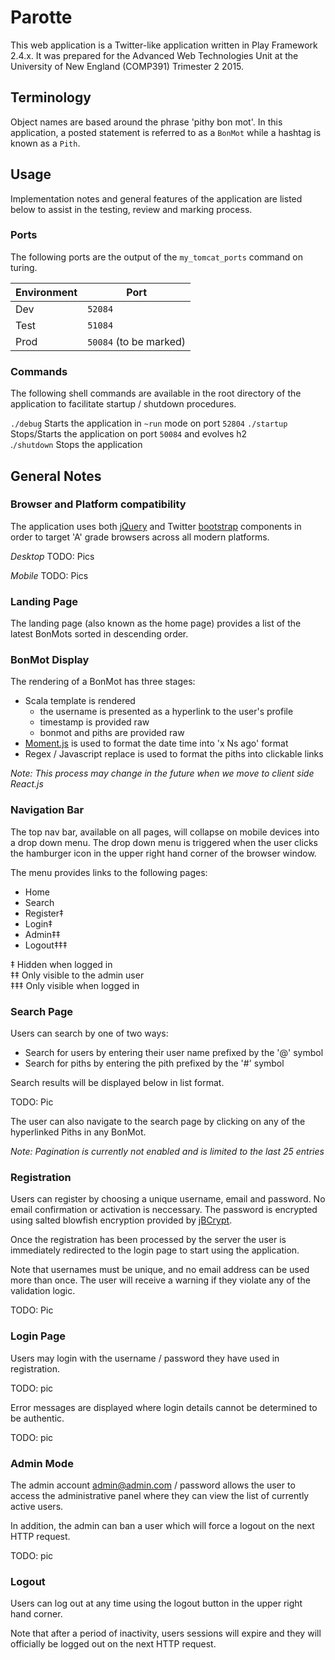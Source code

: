 # Parotte
This web application is a Twitter-like application written in Play 
Framework 2.4.x.  It was prepared for the Advanced Web Technologies 
Unit at the University of New England (COMP391) Trimester 2 2015.

## Terminology
Object names are based around the phrase 'pithy bon mot'.  In this 
application, a posted statement is referred to as a `BonMot` while
a hashtag is known as a `Pith`.

## Usage
Implementation notes and general features of the application are listed
below to assist in the testing, review and marking process.

### Ports
The following ports are the output of the `my_tomcat_ports` command on 
turing.  

Environment | Port
------------|-----
Dev         |	`52084`   
Test        | `51084`    
Prod        |	`50084` (to be marked)  

### Commands
The following shell commands are available in the root directory of the 
application to facilitate startup / shutdown procedures.

`./debug`       Starts the application in `~run` mode on port `52804`
`./startup`	    Stops/Starts the application on port `50084` and evolves h2  
.`/shutdown`	  Stops the application  

## General Notes

### Browser and Platform compatibility
The application uses both [jQuery](https://jquery.com/) and Twitter 
[bootstrap](https://getbootstrap.com) components in order
to target 'A' grade browsers across all modern platforms.

*Desktop*
TODO: Pics

*Mobile*
TODO: Pics

### Landing Page
The landing page (also known as the home page) provides a list of the 
latest BonMots sorted in descending order.  

### BonMot Display
The rendering of a BonMot has three stages:

- Scala template is rendered 
  - the username is presented as a hyperlink to the user's profile
  - timestamp is provided raw
  - bonmot and piths are provided raw
- [Moment.js](https://momentjs.com) is used to format the date time into 'x Ns ago' format
- Regex / Javascript replace is used to format the piths into clickable links

_Note: This process may change in the future when we move to client side React.js_

### Navigation Bar 
The top nav bar, available on all pages, will collapse on mobile devices 
into a drop down menu.  The drop down menu is triggered when the user 
clicks the hamburger icon in the upper right hand corner of the browser window.

The menu provides links to the following pages:

- Home
- Search
- Register‡
- Login‡
- Admin‡‡
- Logout‡‡‡ 

‡   Hidden when logged in  
‡‡  Only visible to the admin user  
‡‡‡ Only visible when logged in  

### Search Page
Users can search by one of two ways:

- Search for users by entering their user name prefixed by the '@' symbol
- Search for piths by entering the pith prefixed by the '#' symbol

Search results will be displayed below in list format.

TODO: Pic

The user can also navigate to the search page by clicking on any of the hyperlinked
Piths in any BonMot.

_Note: Pagination is currently not enabled and is limited to the last 25 entries_

### Registration
Users can register by choosing a unique username, email and password.  No email confirmation 
or activation is neccessary.  The password is encrypted using salted blowfish encryption 
provided by [jBCrypt](http://www.mindrot.org/projects/jBCrypt/).

Once the registration has been processed by the server the user is immediately 
redirected to the login page to 
start using the application.

Note that usernames must be unique, and no email address can be used more than once.  The user
will receive a warning if they violate any of the validation logic.

TODO: Pic

### Login Page
Users may login with the username / password they have used in registration.

TODO: pic

Error messages are displayed where login details cannot be determined to be authentic.

TODO: pic

### Admin Mode
The admin account admin@admin.com / password allows the user to access the 
administrative panel where they can view the list of currently active users.

In addition, the admin can ban a user which will force a logout on the next
HTTP request.

TODO: pic

### Logout
Users can log out at any time using the logout button in the upper right hand corner.

Note that after a period of inactivity, users sessions will expire and they will 
officially be logged out on the next HTTP request.
